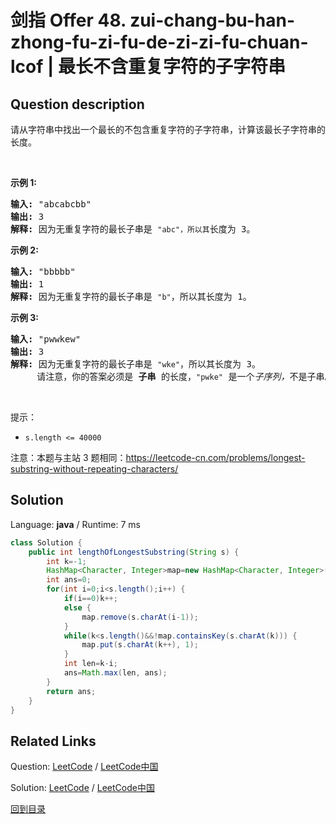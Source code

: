 ﻿# 剑指 Offer 48. zui-chang-bu-han-zhong-fu-zi-fu-de-zi-zi-fu-chuan-lcof | 最长不含重复字符的子字符串

## Question description

<!--If you want to use the English description, use English description is not available for the problem. Please switch to Chinese. instead-->
<p>请从字符串中找出一个最长的不包含重复字符的子字符串，计算该最长子字符串的长度。</p>

<p>&nbsp;</p>

<p><strong>示例&nbsp;1:</strong></p>

<pre><strong>输入: </strong>&quot;abcabcbb&quot;
<strong>输出: </strong>3 
<strong>解释:</strong> 因为无重复字符的最长子串是 <code>&quot;abc&quot;，所以其</code>长度为 3。
</pre>

<p><strong>示例 2:</strong></p>

<pre><strong>输入: </strong>&quot;bbbbb&quot;
<strong>输出: </strong>1
<strong>解释: </strong>因为无重复字符的最长子串是 <code>&quot;b&quot;</code>，所以其长度为 1。
</pre>

<p><strong>示例 3:</strong></p>

<pre><strong>输入: </strong>&quot;pwwkew&quot;
<strong>输出: </strong>3
<strong>解释: </strong>因为无重复字符的最长子串是&nbsp;<code>&quot;wke&quot;</code>，所以其长度为 3。
&nbsp;    请注意，你的答案必须是 <strong>子串 </strong>的长度，<code>&quot;pwke&quot;</code>&nbsp;是一个<em>子序列，</em>不是子串。
</pre>

<p>&nbsp;</p>

<p>提示：</p>

<ul>
	<li><code>s.length &lt;= 40000</code></li>
</ul>

<p>注意：本题与主站 3 题相同：<a href="https://leetcode-cn.com/problems/longest-substring-without-repeating-characters/">https://leetcode-cn.com/problems/longest-substring-without-repeating-characters/</a></p>




## Solution

Language: **java**  /  Runtime: 7 ms

```java
class Solution {
    public int lengthOfLongestSubstring(String s) {
        int k=-1;
        HashMap<Character, Integer>map=new HashMap<Character, Integer>();
        int ans=0;
        for(int i=0;i<s.length();i++) {
            if(i==0)k++;
            else {
                map.remove(s.charAt(i-1));
            }
            while(k<s.length()&&!map.containsKey(s.charAt(k))) {
                map.put(s.charAt(k++), 1);
            }
            int len=k-i;
            ans=Math.max(len, ans);
        }
        return ans;
    }
}
```



## Related Links

Question: [LeetCode](https://leetcode.com/problems/zui-chang-bu-han-zhong-fu-zi-fu-de-zi-zi-fu-chuan-lcof/description/)  /  [LeetCode中国](https://leetcode-cn.com/problems/zui-chang-bu-han-zhong-fu-zi-fu-de-zi-zi-fu-chuan-lcof/description/)

Solution: [LeetCode](https://leetcode.com/articles/zui-chang-bu-han-zhong-fu-zi-fu-de-zi-zi-fu-chuan-lcof/)  /  [LeetCode中国](https://leetcode-cn.com/articles/zui-chang-bu-han-zhong-fu-zi-fu-de-zi-zi-fu-chuan-lcof/)

[回到目录](../README.md)